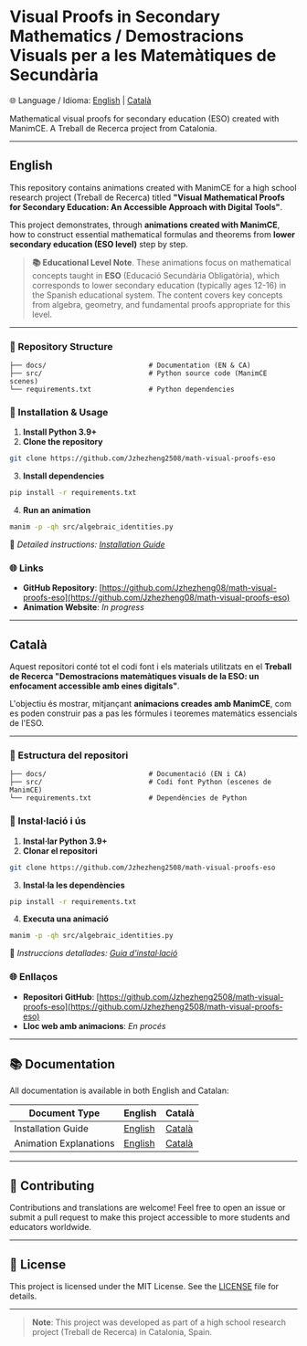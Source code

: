 # Visual Proofs in Secondary Mathematics / Demostracions Visuals per a les Matemàtiques de Secundària

🌐 Language / Idioma: [English](#english) | [Català](#català)

Mathematical visual proofs for secondary education (ESO) created with ManimCE. A Treball de Recerca project from Catalonia.

---

<a name="english"></a>

## English

This repository contains animations created with ManimCE for a high school research project (Treball de Recerca) titled **"Visual Mathematical Proofs for Secondary Education: An Accessible Approach with Digital Tools"**.

This project demonstrates, through **animations created with ManimCE**, how to construct essential mathematical formulas and theorems from **lower secondary education (ESO level)** step by step.

> **📚 Educational Level Note**. These animations focus on mathematical concepts taught in **ESO** (Educació Secundària Obligatòria), which corresponds to lower secondary education (typically ages 12-16) in the Spanish educational system. The content covers key concepts from algebra, geometry, and fundamental proofs appropriate for this level.

---

### 📂 Repository Structure

```
├── docs/                         # Documentation (EN & CA)
├── src/                          # Python source code (ManimCE scenes)
└── requirements.txt              # Python dependencies
```

### 🚀 Installation & Usage

1. **Install Python 3.9+**
2. **Clone the repository**
  ```bash
  git clone https://github.com/Jzhezheng2508/math-visual-proofs-eso
  ```
3. **Install dependencies**
  ```bash
  pip install -r requirements.txt
  ```
4. **Run an animation**
  ```bash
  manim -p -qh src/algebraic_identities.py
  ```

📖 *Detailed instructions: [Installation Guide](docs/en/installation_guide.md)*

### 🌐 Links

- **GitHub Repository**: [https://github.com/Jzhezheng08/math-visual-proofs-eso](https://github.com/Jzhezheng08/math-visual-proofs-eso)
- **Animation Website**: _In progress_

---

<a name="català"></a>

## Català

Aquest repositori conté tot el codi font i els materials utilitzats en el **Treball de Recerca "Demostracions matemàtiques visuals de la ESO: un enfocament accessible amb eines digitals"**.

L'objectiu és mostrar, mitjançant **animacions creades amb ManimCE**, com es poden construir pas a pas les fórmules i teoremes matemàtics essencials de l'ESO.

---

### 📂 Estructura del repositori

```
├── docs/                         # Documentació (EN i CA)
├── src/                          # Codi font Python (escenes de ManimCE)
└── requirements.txt              # Dependències de Python
```

### 🚀 Instal·lació i ús

1. **Instal·lar Python 3.9+**
2. **Clonar el repositori**
  ```bash
  git clone https://github.com/Jzhezheng2508/math-visual-proofs-eso
  ```
3. **Instal·la les dependències**
  ```bash
  pip install -r requirements.txt
  ```
4. **Executa una animació**
  ```bash
  manim -p -qh src/algebraic_identities.py
  ```

📖 *Instruccions detallades: [Guia d'instal·lació](docs/ca/guia_execucio.md)*

### 🌐 Enllaços

- **Repositori GitHub**: [https://github.com/Jzhezheng2508/math-visual-proofs-eso](https://github.com/Jzhezheng2508/math-visual-proofs-eso)
- **Lloc web amb animacions**: _En procés_

---

## 📚 Documentation

All documentation is available in both English and Catalan:

| Document Type          | English                                      | Català                                     |
| ---------------------- | -------------------------------------------- | ------------------------------------------ |
| Installation Guide     | [English](docs/en/installation_guide.md)     | [Català](docs/ca/guia_execucio.md)         |
| Animation Explanations | [English](docs/en/animation_explanations.md) | [Català](docs/ca/explicacio_animacions.md) |

---

## 👥 Contributing

Contributions and translations are welcome! Feel free to open an issue or submit a pull request to make this project accessible to more students and educators worldwide.

---

## 📄 License

This project is licensed under the MIT License. See the [LICENSE](LICENSE) file for details.

---

> **Note**: This project was developed as part of a high school research project (Treball de Recerca) in Catalonia, Spain.
